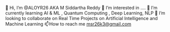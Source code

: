 👋 Hi, I’m @ALOYR26 AKA M Siddartha Reddy
👀 I’m interested in ....
🌱 I’m currently learning AI & ML , Quantum Computing , Deep Learning, NLP
💞️ I’m looking to collaborate on Real Time Projects on Artificial Intelligence and Machine Learning
📫How to reach me msr26k3@gmail.com


<!---
ALOYR26/ALOYR26 is a ✨ special ✨ repository because its `README.md` (this file) appears on your GitHub profile.
You can click the Preview link to take a look at your changes.
--->
